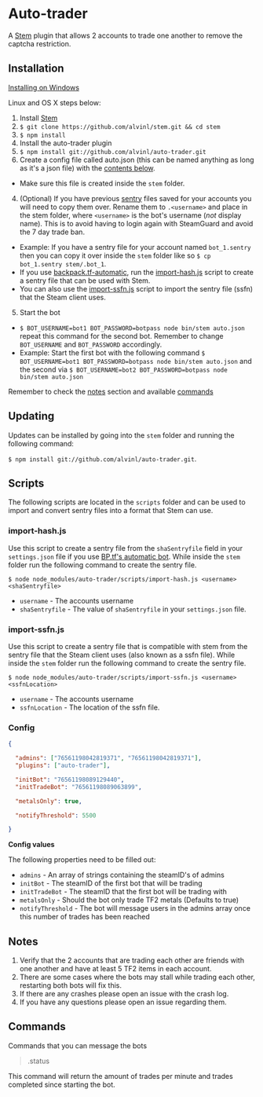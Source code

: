 Auto-trader
===
A [Stem](https://github.com/alvinl/stem) plugin that allows 2 accounts to trade one another to remove the captcha restriction.

## Installation

[Installing on Windows](https://github.com/alvinl/auto-trader/wiki/Installing-on-Windows)

Linux and OS X steps below:

1. Install [Stem](https://github.com/alvinl/stem)
  1. `$ git clone https://github.com/alvinl/stem.git && cd stem`
  2. `$ npm install`
2. Install the auto-trader plugin
  1. `$ npm install git://github.com/alvinl/auto-trader.git`
3. Create a config file called auto.json (this can be named anything as long as it's a json file) with the [contents below](#config).
  - Make sure this file is created inside the `stem` folder.
4. (Optional) If you have previous [sentry](https://github.com/seishun/node-steam#sentry) files saved for your accounts you will need to copy them over. Rename them to `.<username>` and place in the stem folder, where `<username>` is the bot's username (*not* display name).
 This is to avoid having to login again with SteamGuard and avoid the 7 day trade ban.
  - Example: If you have a sentry file for your account named `bot_1.sentry` then you can copy it over inside the `stem` folder like so `$ cp bot_1.sentry stem/.bot_1`.
  - If you use [backpack.tf-automatic](https://bitbucket.org/srabouin/backpack.tf-automatic/src), run the [import-hash.js](#import-hashjs) script to create a sentry file that can be used with Stem.
  - You can also use the [import-ssfn.js](#import-ssfnjs) script to import the sentry file (ssfn) that the Steam client uses.
5. Start the bot
  - `$ BOT_USERNAME=bot1 BOT_PASSWORD=botpass node bin/stem auto.json` repeat this command for the second bot. Remember to change `BOT_USERNAME` and `BOT_PASSWORD` accordingly.
  - Example: Start the first bot with the following command `$ BOT_USERNAME=bot1 BOT_PASSWORD=botpass node bin/stem auto.json` and the second via `$ BOT_USERNAME=bot2 BOT_PASSWORD=botpass node bin/stem auto.json`

Remember to check the [notes](#notes) section and available [commands](#commands)

## Updating
Updates can be installed by going into the `stem` folder and running the following command:

`$ npm install git://github.com/alvinl/auto-trader.git`.

## Scripts
The following scripts are located in the `scripts` folder and can be used to import and convert sentry files into a format that Stem can use.
### import-hash.js
Use this script to create a sentry file from the `shaSentryfile` field in your `settings.json` file if you use [BP.tf's automatic bot](https://bitbucket.org/srabouin/backpack.tf-automatic/). While inside the `stem` folder run the following command to create the sentry file.

`$ node node_modules/auto-trader/scripts/import-hash.js <username> <shaSentryfile>`
- `username` - The accounts username
- `shaSentryfile` - The value of `shaSentryfile` in your `settings.json` file.

### import-ssfn.js
Use this script to create a sentry file that is compatible with stem from the sentry file that the Steam client uses (also known as a ssfn file). While inside the `stem` folder run the following command to create the sentry file.

`$ node node_modules/auto-trader/scripts/import-ssfn.js <username> <ssfnLocation>`
- `username` - The accounts username
- `ssfnLocation` - The location of the ssfn file.

### Config
```json
{

  "admins": ["76561198042819371", "76561198042819371"],
  "plugins": ["auto-trader"],

  "initBot": "76561198089129440",
  "initTradeBot": "76561198089063899",

  "metalsOnly": true,

  "notifyThreshold": 5500

}
```
**Config values**

The following properties need to be filled out:
  - `admins` - An array of strings containing the steamID's of admins
  - `initBot` - The steamID of the first bot that will be trading
  - `initTradeBot` - The steamID that the first bot will be trading with
  - `metalsOnly` - Should the bot only trade TF2 metals (Defaults to true)
  - `notifyThreshold` - The bot will message users in the admins array once this number of trades has been reached

## Notes
1. Verify that the 2 accounts that are trading each other are friends with one another and have at least 5 TF2 items in each account.
2. There are some cases where the bots may stall while trading each other, restarting both bots will fix this.
3. If there are any crashes please open an issue with the crash log.
4. If you have any questions please open an issue regarding them.

## Commands
Commands that you can message the bots
> .status

This command will return the amount of trades per minute and trades completed since starting the bot.
